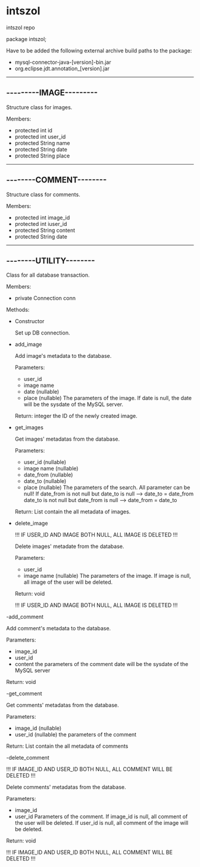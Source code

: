 # intszol
intszol repo


package intszol;

Have to be added the following external archive build paths to the package:
- mysql-connector-java-[version]-bin.jar
- org.eclipse.jdt.annotation_[version].jar

-----------------------
---------IMAGE---------
-----------------------
Structure class for images.

Members:
- protected int id
- protected int user_id
- protected String name
- protected String date
- protected String place

-----------------------
--------COMMENT--------
-----------------------
Structure class for comments.

Members:
- protected int image_id
- protected int iuser_id
- protected String content
- protected String date
	
-----------------------
--------UTILITY--------
-----------------------
Class for all database transaction.

Members:
- private Connection conn

Methods:

- Constructor

  Set up DB connection.




- add_image

  Add image's metadata to the database.

  Parameters:
	- user_id
	- image name
	- date (nullable)
	- place (nullable)
    The parameters of the image.
    If date is null, the date will be the sysdate of the MySQL server.

  Return:
    integer
      the ID of the newly created image.




- get_images

  Get images' metadatas from the database.

  Parameters:
	- user_id (nullable)
	- image name (nullable)
	- date_from (nullable)
	- date_to (nullable)
	- place (nullable)
	The parameters of the search.
	All parameter can be null!
	If date_from is not null but date_to is null
	--> date_to = date_from
	date_to is not null but date_from is null
	--> date_from = date_to	

  Return:
	List<image> 
		contain the all metadata of images. 




- delete_image

  !!! IF USER_ID AND IMAGE BOTH NULL, ALL IMAGE IS DELETED !!!
  
  Delete images' metadate from the database.

  Parameters:
  - user_id
  - image name (nullable)
  The parameters of the image.
  If image is null, all image of the user will be deleted.

  Return:
    void

  !!! IF USER_ID AND IMAGE BOTH NULL, ALL IMAGE IS DELETED !!!
 
 
  
  
-add_comment

  Add comment's metadata to the database.

  Parameters:
  - image_id
  - user_id
  - content
  the parameters of the comment
  date will be the sysdate of the MySQL server

  Return:
    void




-get_comment

  Get comments' metadatas from the database.

  Parameters:
  - image_id (nullable)
  - user_id (nullable)
  the parameters of the comment

  Return:
    List<comment>
      contain the all metadata of comments




-delete_comment
 
  !!! IF IMAGE_ID AND USER_ID BOTH NULL, ALL COMMENT WILL BE DELETED !!!
  
  Delete comments' metadatas from the database.

  Parameters:
  - image_id
  - user_id
  Parameters of the comment.
  If image_id is null, all comment of the user will be deleted.
  If user_id is null, all comment of the image will be deleted.


  Return:
    void

  !!! IF IMAGE_ID AND USER_ID BOTH NULL, ALL COMMENT WILL BE DELETED !!!
